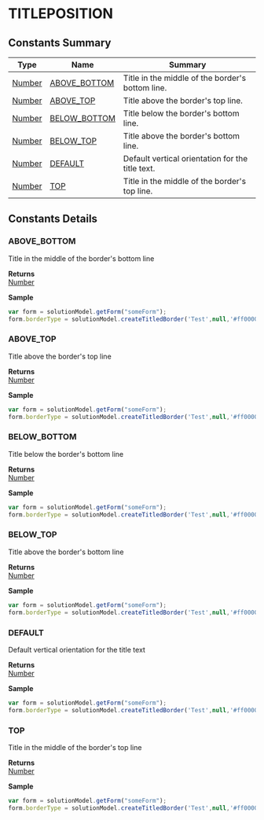 #  TITLEPOSITION


## Constants Summary

| Type                                                  | Name                                          | Summary                                                          |
| ----------------------------------------------------- | --------------------------------------------- | ---------------------------------------------------------------- |
| [Number](../JSLib/Number.md) | [ABOVE_BOTTOM](TITLEPOSITION.md#ABOVE_BOTTOM)                   | Title in the middle of the border's bottom line.                                    |
| [Number](../JSLib/Number.md) | [ABOVE_TOP](TITLEPOSITION.md#ABOVE_TOP)                   | Title above the border's top line.                                    |
| [Number](../JSLib/Number.md) | [BELOW_BOTTOM](TITLEPOSITION.md#BELOW_BOTTOM)                   | Title below the border's bottom line.                                    |
| [Number](../JSLib/Number.md) | [BELOW_TOP](TITLEPOSITION.md#BELOW_TOP)                   | Title above the border's bottom line.                                    |
| [Number](../JSLib/Number.md) | [DEFAULT](TITLEPOSITION.md#DEFAULT)                   | Default vertical orientation for the title text.                                    |
| [Number](../JSLib/Number.md) | [TOP](TITLEPOSITION.md#TOP)                   | Title in the middle of the border's top line.                                    |

## Constants Details

### ABOVE_BOTTOM

Title in the middle of the border's bottom line

**Returns**\
[Number](../JSLib/Number.md) 


**Sample**

```javascript
var form = solutionModel.getForm("someForm");
form.borderType = solutionModel.createTitledBorder('Test',null,'#ff0000',SM_TITLEJUSTIFICATION.DEFAULT,SM_TITLEPOSITION.ABOVE_BOTTOM);
```
### ABOVE_TOP

Title above the border's top line

**Returns**\
[Number](../JSLib/Number.md) 


**Sample**

```javascript
var form = solutionModel.getForm("someForm");
form.borderType = solutionModel.createTitledBorder('Test',null,'#ff0000',SM_TITLEJUSTIFICATION.DEFAULT,SM_TITLEPOSITION.ABOVE_TOP);
```
### BELOW_BOTTOM

Title below the border's bottom line

**Returns**\
[Number](../JSLib/Number.md) 


**Sample**

```javascript
var form = solutionModel.getForm("someForm");
form.borderType = solutionModel.createTitledBorder('Test',null,'#ff0000',SM_TITLEJUSTIFICATION.DEFAULT,SM_TITLEPOSITION.BELOW_BOTTOM);
```
### BELOW_TOP

Title above the border's bottom line

**Returns**\
[Number](../JSLib/Number.md) 


**Sample**

```javascript
var form = solutionModel.getForm("someForm");
form.borderType = solutionModel.createTitledBorder('Test',null,'#ff0000',SM_TITLEJUSTIFICATION.DEFAULT,SM_TITLEPOSITION.BELOW_TOP);
```
### DEFAULT

Default vertical orientation for the title text

**Returns**\
[Number](../JSLib/Number.md) 


**Sample**

```javascript
var form = solutionModel.getForm("someForm");
form.borderType = solutionModel.createTitledBorder('Test',null,'#ff0000',SM_TITLEJUSTIFICATION.DEFAULT,SM_TITLEPOSITION.DEFAULT_POSITION);
```
### TOP

Title in the middle of the border's top line

**Returns**\
[Number](../JSLib/Number.md) 


**Sample**

```javascript
var form = solutionModel.getForm("someForm");
form.borderType = solutionModel.createTitledBorder('Test',null,'#ff0000',SM_TITLEJUSTIFICATION.DEFAULT,SM_TITLEPOSITION.TOP);
```

